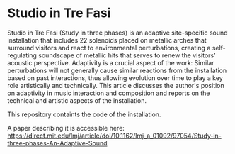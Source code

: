 # Studio in Tre Fasi

Studio in Tre Fasi (Study in three phases) is an adaptive site-specific sound installation that includes 22 solenoids placed on metallic arches that surround visitors and react to environmental perturbations, creating a self-regulating soundscape of metallic hits that serves to renew the visitors’ acoustic perspective. Adaptivity is a crucial aspect of the work: Similar perturbations will not generally cause similar reactions from the installation based on past interactions, thus allowing evolution over time to play a key role artistically and technically. This article discusses the author's position on adaptivity in music interaction and composition and reports on the technical and artistic aspects of the installation.

This repository containts the code of the installation.

A paper describing it is accessible here: https://direct.mit.edu/lmj/article/doi/10.1162/lmj_a_01092/97054/Study-in-three-phases-An-Adaptive-Sound
